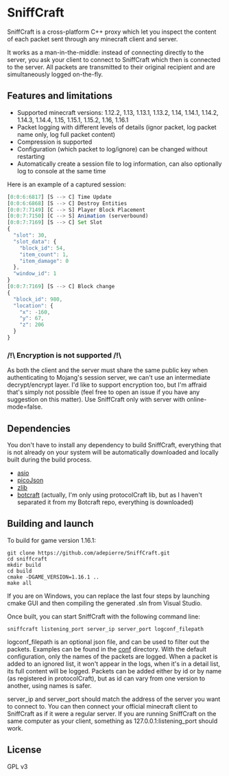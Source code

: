 
# SniffCraft

SniffCraft is a cross-platform C++ proxy which let you inspect the content of each packet sent through any minecraft client and server. 

It works as a man-in-the-middle: instead of connecting directly to the server, you ask your client to connect to SniffCraft which then is connected to the server. All packets are transmitted to their original recipient and are simultaneously logged on-the-fly.

## Features and limitations

- Supported minecraft versions: 1.12.2, 1.13, 1.13.1, 1.13.2, 1.14, 1.14.1, 1.14.2, 1.14.3, 1.14.4, 1.15, 1.15.1, 1.15.2, 1.16, 1.16.1
- Packet logging with different levels of details (ignor packet, log packet name only, log full packet content)
- Compression is supported
- Configuration (which packet to log/ignore) can be changed without restarting
- Automatically create a session file to log information, can also optionally log to console at the same time

Here is an example of a captured session:
```javascript
[0:0:6:6817] [S --> C] Time Update
[0:0:6:6868] [S --> C] Destroy Entities
[0:0:7:7149] [C --> S] Player Block Placement
[0:0:7:7150] [C --> S] Animation (serverbound)
[0:0:7:7169] [S --> C] Set Slot
{
  "slot": 30,
  "slot_data": {
    "block_id": 54,
    "item_count": 1,
    "item_damage": 0
  },
  "window_id": 1
}
[0:0:7:7169] [S --> C] Block change
{
  "block_id": 980,
  "location": {
    "x": -160,
    "y": 67,
    "z": 206
  }
}
```


### /!\ Encryption is not supported /!\

As both the client and the server must share the same public key when authenticating to Mojang's session server, we can't use an intermediate decrypt/encrypt layer. I'd like to support encryption too, but I'm affraid that's simply not possible (feel free to open an issue if you have any suggestion on this matter). Use SniffCraft only with server with online-mode=false.

## Dependencies

You don't have to install any dependency to build SniffCraft, everything that is not already on your system will be automatically downloaded and locally built during the build process.

- [asio](https://think-async.com/Asio/)
- [picoJson](https://github.com/kazuho/picojson)
- [zlib](https://github.com/madler/zlib)
- [botcraft](https://github.com/adepierre/botcraft) (actually, I'm only using protocolCraft lib, but as I haven't separated it from my Botcraft repo, everything is downloaded)

## Building and launch

To build for game version 1.16.1:
```
git clone https://github.com/adepierre/SniffCraft.git
cd sniffcraft
mkdir build
cd build
cmake -DGAME_VERSION=1.16.1 ..
make all
```

If you are on Windows, you can replace the last four steps by launching cmake GUI and then compiling the generated .sln from Visual Studio.

Once built, you can start SniffCraft with the following command line:

```
sniffcraft listening_port server_ip server_port logconf_filepath
```

logconf_filepath is an optional json file, and can be used to filter out the packets. Examples can be found in the [conf](conf/) directory. With the default configuration, only the names of the packets are logged. When a packet is added to an ignored list, it won't appear in the logs, when it's in a detail list, its full content will be logged. Packets can be added either by id or by name (as registered in protocolCraft), but as id can vary from one version to another, using names is safer.

server_ip and server_port should match the address of the server you want to connect to. You can then connect your official minecraft client to SniffCraft as if it were a regular server. If you are running SniffCraft on the same computer as your client, something as 127.0.0.1:listening_port should work.

## License

GPL v3
